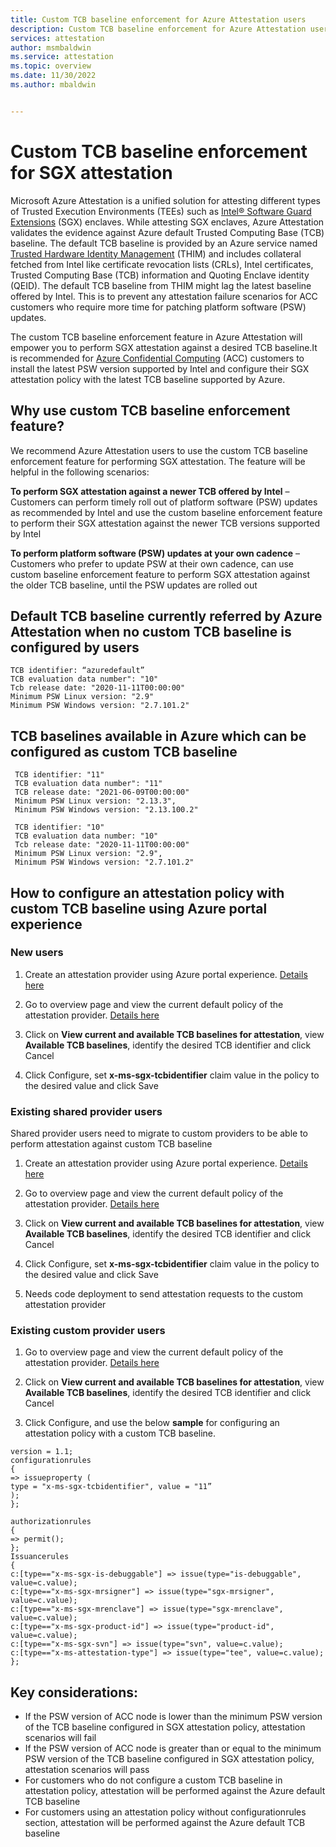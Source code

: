 ```yaml
---
title: Custom TCB baseline enforcement for Azure Attestation users
description: Custom TCB baseline enforcement for Azure Attestation users
services: attestation
author: msmbaldwin
ms.service: attestation
ms.topic: overview
ms.date: 11/30/2022
ms.author: mbaldwin


---
```


# Custom TCB baseline enforcement for SGX attestation

Microsoft Azure Attestation is a unified solution for attesting different types of Trusted Execution Environments (TEEs) such as [Intel® Software Guard Extensions](https://www.intel.com/content/www/us/en/architecture-and-technology/software-guard-extensions.html) (SGX) enclaves. While attesting SGX enclaves, Azure Attestation validates the evidence against Azure default Trusted Computing Base (TCB) baseline. The default TCB baseline is provided by an Azure service named [Trusted Hardware Identity Management](/azure/security/fundamentals/trusted-hardware-identity-management) (THIM) and includes collateral fetched from Intel like certificate revocation lists (CRLs), Intel certificates, Trusted Computing Base (TCB) information and Quoting Enclave identity (QEID).  The default TCB baseline from THIM might lag the latest baseline offered by Intel. This is to prevent any attestation failure scenarios for ACC customers who require more time for patching platform software (PSW) updates.

The custom TCB baseline enforcement feature in Azure Attestation will empower you to perform SGX attestation against a desired TCB baseline.It is recommended for [Azure Confidential Computing](/azure/confidential-computing/overview) (ACC) customers to install the latest PSW version supported by Intel and configure their SGX attestation policy with the latest TCB baseline supported by Azure.

## Why use custom TCB baseline enforcement feature?

We recommend Azure Attestation users to use the custom TCB baseline enforcement feature for performing SGX attestation. The feature will be helpful in the following scenarios:

**To perform SGX attestation against a newer TCB offered by Intel** – Customers can perform timely roll out of platform software (PSW) updates as recommended by Intel and use the custom baseline enforcement feature to perform their SGX attestation against the newer TCB versions supported by Intel 

**To perform platform software (PSW) updates at your own cadence** – Customers who prefer to update PSW at their own cadence, can use custom baseline enforcement feature to perform SGX attestation against the older TCB baseline, until the PSW updates are rolled out

## Default TCB baseline currently referred by Azure Attestation when no custom TCB baseline is configured by users

```
TCB identifier: “azuredefault”
TCB evaluation data number": "10"    
Tcb release date: "2020-11-11T00:00:00"  
Minimum PSW Linux version: "2.9"
Minimum PSW Windows version: "2.7.101.2"
```

## TCB baselines available in Azure which can be configured as custom TCB baseline
```
 TCB identifier: "11"
 TCB evaluation data number": "11"
 TCB release date: "2021-06-09T00:00:00"
 Minimum PSW Linux version: "2.13.3",
 Minimum PSW Windows version: "2.13.100.2"

 TCB identifier: "10"
 TCB evaluation data number: "10"
 Tcb release date: "2020-11-11T00:00:00"
 Minimum PSW Linux version: "2.9",
 Minimum PSW Windows version: "2.7.101.2"
```         

## How to configure an attestation policy with custom TCB baseline using Azure portal experience

### New users

1. Create an attestation provider using Azure portal experience. [Details here](/azure/attestation/quickstart-portal#create-and-configure-the-provider-with-unsigned-policies) 

2. Go to overview page and view the current default policy of the attestation provider. [Details here](/azure/attestation/quickstart-portal#view-an-attestation-policy)

3. Click on **View current and available TCB baselines for attestation**, view **Available TCB baselines**, identify the desired TCB identifier and click Cancel  

4. Click Configure, set **x-ms-sgx-tcbidentifier** claim value in the policy to the desired value and click Save 

### Existing shared provider users  

Shared provider users need to migrate to custom providers to be able to perform attestation against custom TCB baseline 

1. Create an attestation provider using Azure portal experience. [Details here](/azure/attestation/quickstart-portal#create-and-configure-the-provider-with-unsigned-policies) 

2. Go to overview page and view the current default policy of the attestation provider. [Details here](/azure/attestation/quickstart-portal#view-an-attestation-policy)

3. Click on **View current and available TCB baselines for attestation**, view **Available TCB baselines**, identify the desired TCB identifier and click Cancel  

4. Click Configure, set **x-ms-sgx-tcbidentifier** claim value in the policy to the desired value and click Save 

5. Needs code deployment to send attestation requests to the custom attestation provider 

### Existing custom provider users  

1. Go to overview page and view the current default policy of the attestation provider. [Details here](/azure/attestation/quickstart-portal#view-an-attestation-policy)

2. Click on **View current and available TCB baselines for attestation**, view **Available TCB baselines**, identify the desired TCB identifier and click Cancel  

3. Click Configure, and use the below **sample** for configuring an attestation policy with a custom TCB baseline.  

```
version = 1.1;  
configurationrules  
{  
=> issueproperty (  
type = "x-ms-sgx-tcbidentifier", value = "11”  
);  
};  

authorizationrules  
{  
=> permit();  
};  
Issuancerules  
{  
c:[type=="x-ms-sgx-is-debuggable"] => issue(type="is-debuggable", value=c.value);  
c:[type=="x-ms-sgx-mrsigner"] => issue(type="sgx-mrsigner", value=c.value);  
c:[type=="x-ms-sgx-mrenclave"] => issue(type="sgx-mrenclave", value=c.value);  
c:[type=="x-ms-sgx-product-id"] => issue(type="product-id", value=c.value);  
c:[type=="x-ms-sgx-svn"] => issue(type="svn", value=c.value);  
c:[type=="x-ms-attestation-type"] => issue(type="tee", value=c.value);  
};  
```

## Key considerations:
- If the PSW version of ACC node is lower than the minimum PSW version of the TCB baseline configured in SGX attestation policy, attestation scenarios will fail
- If the PSW version of ACC node is greater than or equal to the minimum PSW version of the TCB baseline configured in SGX attestation policy, attestation scenarios will pass
- For customers who do not configure a custom TCB baseline in attestation policy, attestation will be performed against the Azure default TCB baseline
- For customers using an attestation policy without configurationrules section, attestation will be performed against the Azure default TCB baseline



